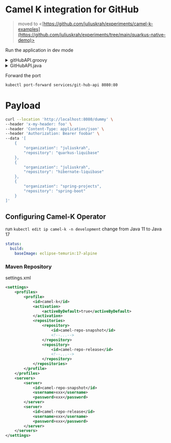 # Camel K integration for GitHub

> moved to <[https://github.com/juliuskrah/experiments/camel-k-examples](https://github.com/juliuskrah/experiments/tree/main/quarkus-native-demo)>

Run the application in dev mode

<details>
  <summary>gitHubAPI.groovy</summary>
  
```bash
kamel run --dependency camel-jackson --dependency camel-netty-http --property file:application.properties --trait service.node-port=false --trait logging.level=DEBUG gitHubAPI.groovy --dev
```
</details>

<details>
  <summary>GitHubAPI.java</summary>
  
```bash
kamel run --dependency camel-jackson --dependency camel-netty-http --property file:application.properties --trait service.node-port=false --trait logging.level=DEBUG GitHubAPI.java --dev
```
</details>


Forward the port

```bash
kubectl port-forward services/git-hub-api 8080:80
```

# Payload

```bash
curl --location 'http://localhost:8080/dummy' \
--header 'x-my-header: foo' \
--header 'Content-Type: application/json' \
--header 'Authorization: Bearer foobar' \
--data '[
    {
        "organization": "juliuskrah",
        "repository": "quarkus-liquibase"
    },
    {
        "organization": "juliuskrah",
        "repository": "hibernate-liquibase"
    },
    {
        "organization": "spring-projects",
        "repository": "spring-boot"
    }
]'
```

## Configuring Camel-K Operator

run `kubectl edit ip camel-k -n development`  change from Java 11 to Java 17

```yaml
status:
  build:
    baseImage: eclipse-temurin:17-alpine
```

### Maven Repository

settings.xml 

```xml
<settings>
    <profiles>
        <profile>
            <id>camel-k</id>
            <activation>
                <activeByDefault>true</activeByDefault>
            </activation>
            <repositories>
                <repository>
                    <id>camel-repo-snapshot</id>
                    <!--...-->
                </repository>
                <repository>
                    <id>camel-repo-release</id>
                    <!--...-->
                </repository>
            </repositories>
        </profile>
    </profiles>
    <servers>
        <server>
            <id>camel-repo-snapshot</id>
            <username>xxx</username>
            <password>xxx</password>
        </server>
        <server>
            <id>camel-repo-release</id>
            <username>xxx</username>
            <password>xxx</password>
        </server>
    </servers>
</settings>
```
